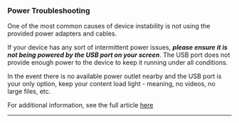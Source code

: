### Power Troubleshooting

One of the most common causes of device instability is not using the provided power adapters and cables.

If your device has any sort of intermittent power issues, **_please ensure it is not being powered by the USB port on your screen_**. The USB port does not provide enough power to the device to keep it running under all conditions.

In the event there is no available power outlet nearby and the USB port is your only option, keep your content load light - meaning, no videos, no large files, etc.

For additional information, see the full article [here](https://support.optisigns.com/hc/en-us/articles/40147900639891)

---
